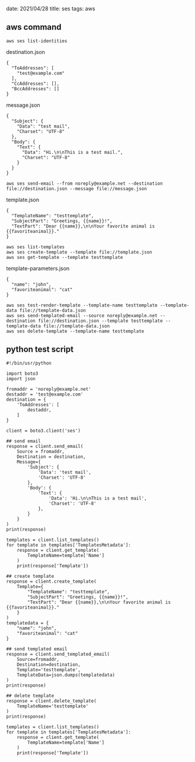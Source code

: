 date: 2021/04/28
title: ses
tags: aws

## aws command

	aws ses list-identities

destination.json 
```
{
  "ToAddresses": [
    "test@example.com"
  ],
  "CcAddresses": [],
  "BccAddresses": []
}
```
message.json 
```
{
  "Subject": {
    "Data": "test mail",
    "Charset": "UTF-8"
  },
  "Body": {
    "Text": {
      "Data": "Hi.\n\nThis is a test mail.",
      "Charset": "UTF-8"
    }
  }
}
```

	aws ses send-email --from noreply@example.net --destination file://destination.json --message file://message.json

template.json 
```
{
  "TemplateName": "testtemplate",
  "SubjectPart": "Greetings, {{name}}!",
  "TextPart": "Dear {{name}},\n\nYour favorite animal is {{favoriteanimal}}."
}
```

	aws ses list-templates
	aws ses create-template --template file://template.json
	aws ses get-template --template testtemplate

template-parameters.json 
```
{
  "name": "john",
  "favoriteanimal": "cat"
}
```

	aws ses test-render-template --template-name testtemplate --template-data file://template-data.json
	aws ses send-templated-email --source noreply@example.net --destination file://destination.json --template testtemplate --template-data file://template-data.json
	aws ses delete-template --template-name testtemplate


## python test script

```
#!/bin/usr/python

import boto3
import json

fromaddr = 'noreply@example.net'
destaddr = 'test@example.com'
destination = {
    'ToAddresses': [
        destaddr,
    ]
}

client = boto3.client('ses')

## send email
response = client.send_email(
    Source = fromaddr,
    Destination = destination,
    Message={
        'Subject': {
            'Data': 'test mail',
            'Charset': 'UTF-8'
        },
        'Body': {
            'Text': {
                'Data': 'Hi.\n\nThis is a test mail',
                'Charset': 'UTF-8'
            },
        }
    }
)
print(response)

templates = client.list_templates()
for template in templates['TemplatesMetadata']:
    response = client.get_template(
        TemplateName=template['Name']
    )
    print(response['Template'])

## create template
response = client.create_template(
    Template={
        "TemplateName": "testtemplate",
        "SubjectPart": "Greetings, {{name}}!",
        "TextPart": "Dear {{name}},\n\nYour favorite animal is {{favoriteanimal}}."
    }
)
templatedata = {
    "name": "john",
    "favoriteanimal": "cat"
}

## send templated email
response = client.send_templated_email(
    Source=fromaddr,
    Destination=destination,
    Template='testtemplate',
    TemplateData=json.dumps(templatedata)
)
print(response)

## delete template
response = client.delete_template(
    TemplateName='testtemplate'
)
print(response)

templates = client.list_templates()
for template in templates['TemplatesMetadata']:
    response = client.get_template(
        TemplateName=template['Name']
    )
    print(response['Template'])

```
